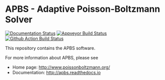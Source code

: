 APBS - Adaptive Poisson-Boltzmann Solver
========================================

[![Documentation Status](https://readthedocs.org/projects/apbs/badge/?version=latest)](https://apbs.readthedocs.io/en/latest/?badge=latest)
[![Appveyor Build Status](https://ci.appveyor.com/api/projects/status/github/Electrostatics/apbs?branch=master&svg=true)](https://ci.appveyor.com/project/intendo/apbs)
[![Github Action Build Status](https://github.com/Electrostatics/apbs/workflows/Build/badge.svg)](https://github.com/Electrostatics/apbs/actions)

This repository contains the APBS software.

For more information about APBS, please see

* Home page:  http://www.poissonboltzmann.org/
* Documentation: http://apbs.readthedocs.io
